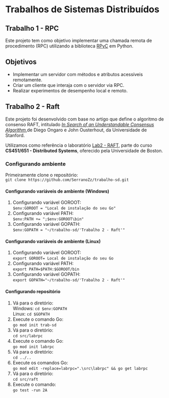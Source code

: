﻿# Trabalhos de Sistemas Distribuídos
 
## Trabalho 1 - RPC

Este projeto tem como objetivo implementar uma chamada remota de procedimento (RPC) utilizando a biblioteca [RPyC](https://rpyc.readthedocs.io/en/latest/) em Python.

## Objetivos

- Implementar um servidor com métodos e atributos acessíveis remotamente.
- Criar um cliente que interaja com o servidor via RPC.
- Realizar experimentos de desempenho local e remoto.

## Trabalho 2 - Raft

Este projeto foi desenvolvido com base no artigo que define o algoritmo de consenso RAFT, intitulado [*In Search of an Understandable Consensus Algorithm*](https://raft.github.io/raft.pdf),de Diego Ongaro e John Ousterhout, da Universidade de Stanford.

Utilizamos como referência o laboratório [Lab2 - RAFT](http://www.cs.bu.edu/~jappavoo/jappavoo.github.com/451/labs/lab-raft.html), parte do curso **CS451/651 - Distributed Systems**, oferecido pela Universidade de Boston.

### Configurando ambiente
Primeiramente clone o repositório: <br/>
`git clone https://github.com/SerranoZz/trabalho-sd.git`

#### Configurando variáveis de ambiente (Windows)
1. Configurando variável GOROOT: <br/>
`$env:GOROOT = "Local de instalação do seu Go"`
2. Configurando variável PATH: <br/>
`$env:PATH += ";$env:GOROOT\bin"`
3. Configurando variável GOPATH: <br/>
`$env:GOPATH = "~/trabalho-sd/'Trabalho 2 - Raft'"`

#### Configurando variáveis de ambiente (Linux)
1. Configurando variável GOROOT: <br/>
`export GOROOT= Local de instalação do seu Go`
2. Configurando variável PATH: <br/>
`export PATH=$PATH:$GOROOT/bin`
3. Configurando variável GOPATH: <br/>
`export GOPATH="~/trabalho-sd/'Trabalho 2 - Raft'"`

#### Configurando repositório
1. Vá para o diretório: <br/>
 Windows: `cd $env:GOPATH` <br/> Linux: `cd $GOPATH`
2. Execute o comando Go: <br/>
`go mod init trab-sd`
3. Vá para o diretório: <br/>
`cd src/labrpc`
4. Execute o comando Go: <br/>
`go mod init labrpc`
5. Vá para o diretório: <br/>
`cd ../..`
6. Execute os comandos Go: <br/>
`go mod edit -replace=labrpc=".\src\labrpc" && go get labrpc`
7. Vá para o diretório: <br/>
`cd src/raft`
8. Execute o comando: <br/>
`go test -run 2A`
